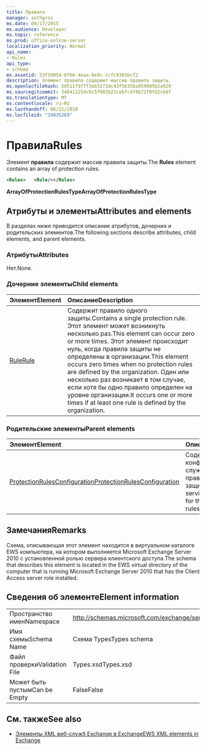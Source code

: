 ```yaml
---
title: Правила
manager: sethgros
ms.date: 09/17/2015
ms.audience: Developer
ms.topic: reference
ms.prod: office-online-server
localization_priority: Normal
api_name:
- Rules
api_type:
- schema
ms.assetid: 53f59054-8f68-4eaa-be9c-ccfc9383bcf2
description: Элемент правила содержит массив правила защиты.
ms.openlocfilehash: 5d511f977f3eb3273dc43f56356a059985b2a929
ms.sourcegitcommit: 34041125dc8c5f993b21cebfc4f8b72f0fd2cb6f
ms.translationtype: MT
ms.contentlocale: ru-RU
ms.lasthandoff: 06/11/2018
ms.locfileid: "19835269"
---
```

# <a name="rules"></a><span data-ttu-id="80563-103">Правила</span><span class="sxs-lookup"><span data-stu-id="80563-103">Rules</span></span>

<span data-ttu-id="80563-104">Элемент **правила** содержит массив правила защиты.</span><span class="sxs-lookup"><span data-stu-id="80563-104">The **Rules** element contains an array of protection rules.</span></span> 
  
```xml
<Rules>   <Rule/></Rules>
```

 <span data-ttu-id="80563-105">**ArrayOfProtectionRulesType**</span><span class="sxs-lookup"><span data-stu-id="80563-105">**ArrayOfProtectionRulesType**</span></span>
## <a name="attributes-and-elements"></a><span data-ttu-id="80563-106">Атрибуты и элементы</span><span class="sxs-lookup"><span data-stu-id="80563-106">Attributes and elements</span></span>

<span data-ttu-id="80563-107">В разделах ниже приводится описание атрибутов, дочерних и родительских элементов.</span><span class="sxs-lookup"><span data-stu-id="80563-107">The following sections describe attributes, child elements, and parent elements.</span></span>
  
### <a name="attributes"></a><span data-ttu-id="80563-108">Атрибуты</span><span class="sxs-lookup"><span data-stu-id="80563-108">Attributes</span></span>

<span data-ttu-id="80563-109">Нет.</span><span class="sxs-lookup"><span data-stu-id="80563-109">None.</span></span>
  
### <a name="child-elements"></a><span data-ttu-id="80563-110">Дочерние элементы</span><span class="sxs-lookup"><span data-stu-id="80563-110">Child elements</span></span>

|<span data-ttu-id="80563-111">**Элемент**</span><span class="sxs-lookup"><span data-stu-id="80563-111">**Element**</span></span>|<span data-ttu-id="80563-112">**Описание**</span><span class="sxs-lookup"><span data-stu-id="80563-112">**Description**</span></span>|
|:-----|:-----|
|[<span data-ttu-id="80563-113">Rule</span><span class="sxs-lookup"><span data-stu-id="80563-113">Rule</span></span>](rule.md) <br/> |<span data-ttu-id="80563-114">Содержит правило одного защиты.</span><span class="sxs-lookup"><span data-stu-id="80563-114">Contains a single protection rule.</span></span> <span data-ttu-id="80563-115">Этот элемент может возникнуть несколько раз.</span><span class="sxs-lookup"><span data-stu-id="80563-115">This element can occur zero or more times.</span></span> <span data-ttu-id="80563-116">Этот элемент происходит нуль, когда правила защиты не определены в организации.</span><span class="sxs-lookup"><span data-stu-id="80563-116">This element occurs zero times when no protection rules are defined by the organization.</span></span> <span data-ttu-id="80563-117">Один или несколько раз возникает в том случае, если хотя бы одно правило определен на уровне организации.</span><span class="sxs-lookup"><span data-stu-id="80563-117">It occurs one or more times if at least one rule is defined by the organization.</span></span>  <br/> |
   
### <a name="parent-elements"></a><span data-ttu-id="80563-118">Родительские элементы</span><span class="sxs-lookup"><span data-stu-id="80563-118">Parent elements</span></span>

|<span data-ttu-id="80563-119">**Элемент**</span><span class="sxs-lookup"><span data-stu-id="80563-119">**Element**</span></span>|<span data-ttu-id="80563-120">**Описание**</span><span class="sxs-lookup"><span data-stu-id="80563-120">**Description**</span></span>|
|:-----|:-----|
|[<span data-ttu-id="80563-121">ProtectionRulesConfiguration</span><span class="sxs-lookup"><span data-stu-id="80563-121">ProtectionRulesConfiguration</span></span>](protectionrulesconfiguration.md) <br/> |<span data-ttu-id="80563-122">Содержит конфигурации службы для службы правил защиты.</span><span class="sxs-lookup"><span data-stu-id="80563-122">Contains service configuration for the protection rules service.</span></span>  <br/> |
   
## <a name="remarks"></a><span data-ttu-id="80563-123">Замечания</span><span class="sxs-lookup"><span data-stu-id="80563-123">Remarks</span></span>

<span data-ttu-id="80563-124">Схема, описывающая этот элемент находится в виртуальном каталоге EWS компьютера, на котором выполняется Microsoft Exchange Server 2010 с установленной ролью сервера клиентского доступа.</span><span class="sxs-lookup"><span data-stu-id="80563-124">The schema that describes this element is located in the EWS virtual directory of the computer that is running Microsoft Exchange Server 2010 that has the Client Access server role installed.</span></span>
  
## <a name="element-information"></a><span data-ttu-id="80563-125">Сведения об элементе</span><span class="sxs-lookup"><span data-stu-id="80563-125">Element information</span></span>

|||
|:-----|:-----|
|<span data-ttu-id="80563-126">Пространство имен</span><span class="sxs-lookup"><span data-stu-id="80563-126">Namespace</span></span>  <br/> |http://schemas.microsoft.com/exchange/services/2006/types  <br/> |
|<span data-ttu-id="80563-127">Имя схемы</span><span class="sxs-lookup"><span data-stu-id="80563-127">Schema Name</span></span>  <br/> |<span data-ttu-id="80563-128">Схема Types</span><span class="sxs-lookup"><span data-stu-id="80563-128">Types schema</span></span>  <br/> |
|<span data-ttu-id="80563-129">Файл проверки</span><span class="sxs-lookup"><span data-stu-id="80563-129">Validation File</span></span>  <br/> |<span data-ttu-id="80563-130">Types.xsd</span><span class="sxs-lookup"><span data-stu-id="80563-130">Types.xsd</span></span>  <br/> |
|<span data-ttu-id="80563-131">Может быть пустым</span><span class="sxs-lookup"><span data-stu-id="80563-131">Can be Empty</span></span>  <br/> |<span data-ttu-id="80563-132">False</span><span class="sxs-lookup"><span data-stu-id="80563-132">False</span></span>  <br/> |
   
## <a name="see-also"></a><span data-ttu-id="80563-133">См. также</span><span class="sxs-lookup"><span data-stu-id="80563-133">See also</span></span>



- [<span data-ttu-id="80563-134">Элементы XML веб-служб Exchange в Exchange</span><span class="sxs-lookup"><span data-stu-id="80563-134">EWS XML elements in Exchange</span></span>](ews-xml-elements-in-exchange.md)

